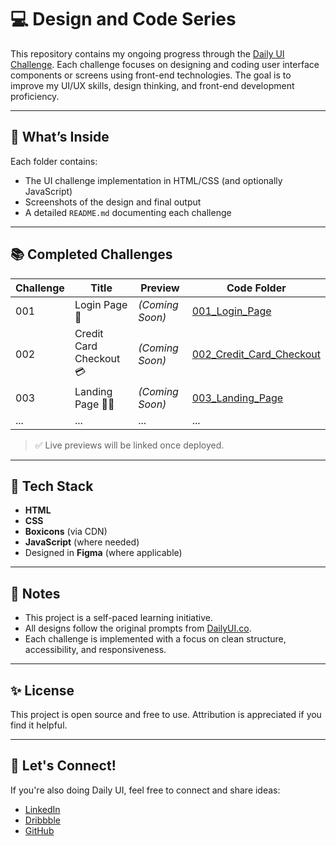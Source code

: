 # 💻 Design and Code Series

This repository contains my ongoing progress through the [Daily UI Challenge](https://www.dailyui.co/). Each challenge focuses on designing and coding user interface components or screens using front-end technologies. The goal is to improve my UI/UX skills, design thinking, and front-end development proficiency.

---

## 🚀 What’s Inside

Each folder contains:
- The UI challenge implementation in HTML/CSS (and optionally JavaScript)
- Screenshots of the design and final output
- A detailed `README.md` documenting each challenge

---

## 📚 Completed Challenges

| Challenge | Title               | Preview        | Code Folder |
|-----------|---------------------|----------------|-------------|
| 001       | Login Page 🔐        | *(Coming Soon)*| [001_Login_Page](001_Login_Page) |
| 002       | Credit Card Checkout 💳        | *(Coming Soon)*| [002_Credit_Card_Checkout](002_Credit_Card_Checkout) |
| 003       | Landing Page 🧑‍🍳    | *(Coming Soon)*| [003_Landing_Page](003_Landing_Page)   |
| ...       | ...                 | ...            | ...         |

> ✅ Live previews will be linked once deployed.

---

## 🧰 Tech Stack

- **HTML**
- **CSS**
- **Boxicons** (via CDN)
- **JavaScript** (where needed)
- Designed in **Figma** (where applicable)

---

## 📌 Notes

- This project is a self-paced learning initiative.
- All designs follow the original prompts from [DailyUI.co](https://www.dailyui.co/).
- Each challenge is implemented with a focus on clean structure, accessibility, and responsiveness.

---

## ✨ License

This project is open source and free to use. Attribution is appreciated if you find it helpful.

---

## 🙌 Let's Connect!

If you're also doing Daily UI, feel free to connect and share ideas:
- [LinkedIn](https://www.linkedin.com/in/akeshani-de-silva-/)
- [Dribbble](https://dribbble.com/akeshi07)
- [GitHub](https://github.com/Akeshani07)
